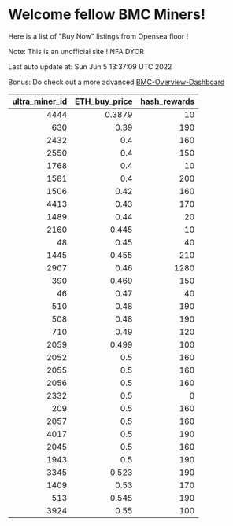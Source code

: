 # Welcome fellow BMC Miners!
Here is a list of "Buy Now" listings from Opensea floor !

Note: This is an unofficial site ! NFA DYOR

Last auto update at: Sun Jun  5 13:37:09 UTC 2022

Bonus: Do check out a more advanced [BMC-Overview-Dashboard](https://dune.com/defifunk/BMC-Overview-Dashboard)


|   ultra_miner_id |   ETH_buy_price |   hash_rewards |
|-----------------:|----------------:|---------------:|
|             4444 |          0.3879 |             10 |
|              630 |          0.39   |            190 |
|             2432 |          0.4    |            160 |
|             2550 |          0.4    |            150 |
|             1768 |          0.4    |             10 |
|             1581 |          0.4    |            200 |
|             1506 |          0.42   |            160 |
|             4413 |          0.43   |            170 |
|             1489 |          0.44   |             20 |
|             2160 |          0.445  |             10 |
|               48 |          0.45   |             40 |
|             1445 |          0.455  |            210 |
|             2907 |          0.46   |           1280 |
|              390 |          0.469  |            150 |
|               46 |          0.47   |             40 |
|              510 |          0.48   |            190 |
|              508 |          0.48   |            190 |
|              710 |          0.49   |            120 |
|             2059 |          0.499  |            100 |
|             2052 |          0.5    |            160 |
|             2055 |          0.5    |            160 |
|             2056 |          0.5    |            160 |
|             2332 |          0.5    |              0 |
|              209 |          0.5    |            160 |
|             2057 |          0.5    |            160 |
|             4017 |          0.5    |            190 |
|             2045 |          0.5    |            160 |
|             1943 |          0.5    |            190 |
|             3345 |          0.523  |            190 |
|             1409 |          0.53   |            170 |
|              513 |          0.545  |            190 |
|             3924 |          0.55   |            100 |